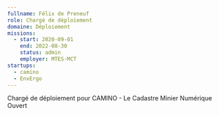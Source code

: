 ```yaml
---
fullname: Félix de Preneuf
role: Chargé de déploiement
domaine: Déploiement
missions:
  - start: 2020-09-01
    end: 2022-08-30
    status: admin
    employer: MTES-MCT
startups:
  - camino
  - EnvErgo
---
```

Chargé de déploiement pour CAMINO - Le Cadastre Minier Numérique Ouvert
